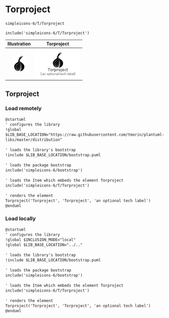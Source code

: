 # Torproject


```text
simpleicons-6/T/Torproject
```

```text
include('simpleicons-6/T/Torproject')
```



| Illustration | Torproject |
| :---: | :---: |
| ![illustration for Illustration](../../simpleicons-6/T/Torproject.png) | ![illustration for Torproject](../../simpleicons-6/T/Torproject.Local.png) |




## Torproject

### Load remotely
```plantuml
@startuml
' configures the library
!global $LIB_BASE_LOCATION="https://raw.githubusercontent.com/tmorin/plantuml-libs/master/distribution"

' loads the library's bootstrap
!include $LIB_BASE_LOCATION/bootstrap.puml

' loads the package bootstrap
include('simpleicons-6/bootstrap')

' loads the Item which embeds the element Torproject
include('simpleicons-6/T/Torproject')

' renders the element
Torproject('Torproject', 'Torproject', 'an optional tech label')
@enduml
```

### Load locally
```plantuml
@startuml
' configures the library
!global $INCLUSION_MODE="local"
!global $LIB_BASE_LOCATION="../.."

' loads the library's bootstrap
!include $LIB_BASE_LOCATION/bootstrap.puml

' loads the package bootstrap
include('simpleicons-6/bootstrap')

' loads the Item which embeds the element Torproject
include('simpleicons-6/T/Torproject')

' renders the element
Torproject('Torproject', 'Torproject', 'an optional tech label')
@enduml
```

